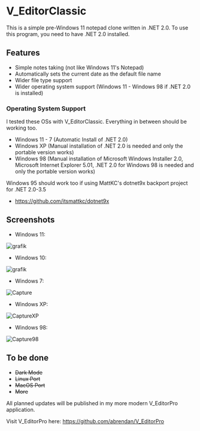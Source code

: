 # V_EditorClassic

This is a simple pre-Windows 11 notepad clone written in .NET 2.0. To use this program, you need to have .NET 2.0 installed.

## Features

- Simple notes taking (not like Windows 11's Notepad)
- Automatically sets the current date as the default file name
- Wider file type support
- Wider operating system support (Windows 11 - Windows 98 if .NET 2.0 is installed)

### Operating System Support

I tested these OSs with V_EditorClassic. Everything in between should be working too.

- Windows 11 - 7 (Automatic Install of .NET 2.0)
- Windows XP (Manual installation of .NET 2.0 is needed and only the portable version works)
- Windows 98 (Manual installation of Microsoft Windows Installer 2.0, Microsoft Internet Explorer 5.01, .NET 2.0 for Windows 98 is needed and only the portable version works)

Windows 95 should work too if using MattKC's dotnet9x backport project for .NET 2.0-3.5
- https://github.com/itsmattkc/dotnet9x

## Screenshots

- Windows 11:

![grafik](https://github.com/abrendan/V_EditorClassic/assets/94894839/a751f426-0ca0-413a-b49f-16837148fd49)

- Windows 10:

![grafik](https://github.com/abrendan/V_EditorPro/assets/94894839/401255e1-f216-42ab-bf25-cac7879ec9a9)

- Windows 7:

![Capture](https://github.com/abrendan/V_EditorPro/assets/94894839/fe423236-d018-44ff-a88c-16d93c963a31)

- Windows XP:

![CaptureXP](https://github.com/abrendan/V_EditorPro/assets/94894839/e35dc4bb-cc65-4990-9d6a-b2df5da25518)

- Windows 98:

![Capture98](https://github.com/abrendan/V_EditorPro/assets/94894839/24f21218-662c-47e0-8ea3-953e19c01bbc)


## To be done

- ~~Dark Mode~~
- ~~Linux Port~~
- ~~MacOS Port~~
- ~~More~~

All planned updates will be published in my more modern V_EditorPro application.

Visit V_EditorPro here: https://github.com/abrendan/V_EditorPro
